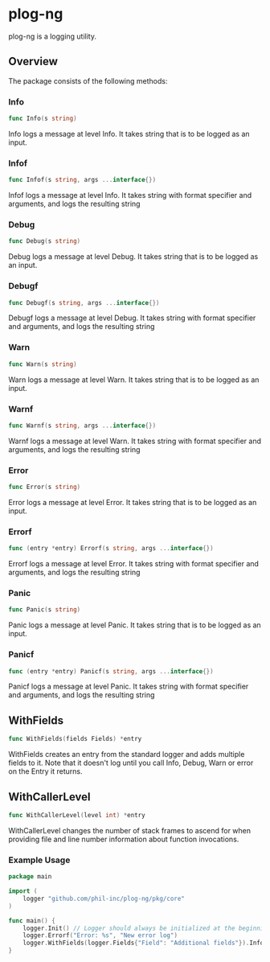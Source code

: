 # plog-ng

plog-ng is a logging utility.

## Overview

The package consists of the following methods:

### Info

```go
func Info(s string)
```

Info logs a message at level Info. It takes string that is to be logged as an input.

### Infof

```go
func Infof(s string, args ...interface{})
```

Infof logs a message at level Info. It takes string with format specifier and arguments, and logs the resulting string

### Debug

```go
func Debug(s string)
```

Debug logs a message at level Debug. It takes string that is to be logged as an input.

### Debugf

```go
func Debugf(s string, args ...interface{})
```

Debugf logs a message at level Debug. It takes string with format specifier and arguments, and logs the resulting string

### Warn

```go
func Warn(s string)
```

Warn logs a message at level Warn. It takes string that is to be logged as an input.

### Warnf

```go
func Warnf(s string, args ...interface{})
```

Warnf logs a message at level Warn. It takes string with format specifier and arguments, and logs the resulting string

### Error

```go
func Error(s string)
```

Error logs a message at level Error. It takes string that is to be logged as an input.

### Errorf

```go
func (entry *entry) Errorf(s string, args ...interface{})
```

Errorf logs a message at level Error. It takes string with format specifier and arguments, and logs the resulting string

### Panic

```go
func Panic(s string)
```

Panic logs a message at level Panic. It takes string that is to be logged as an input.

### Panicf

```go
func (entry *entry) Panicf(s string, args ...interface{})
```

Panicf logs a message at level Panic. It takes string with format specifier and arguments, and logs the resulting string

## WithFields

```go
func WithFields(fields Fields) *entry
```

WithFields creates an entry from the standard logger and adds multiple fields to it.
Note that it doesn't log until you call Info, Debug, Warn or error on the Entry it returns.

## WithCallerLevel

```go
func WithCallerLevel(level int) *entry
```

WithCallerLevel changes the number of stack frames to ascend for when providing file and line number information about function invocations.

### Example Usage

```go
package main

import (
    logger "github.com/phil-inc/plog-ng/pkg/core"
)

func main() {
    logger.Init() // Logger should always be initialized at the beginning
    logger.Errorf("Error: %s", "New error log")
    logger.WithFields(logger.Fields{"Field": "Additional fields"}).Infof("Info message: %s", "special info message")
}

```
